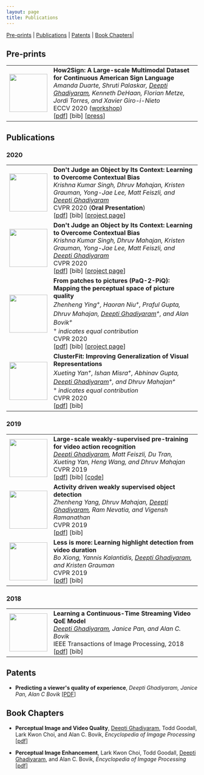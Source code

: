 ```yaml
---
layout: page
title: Publications
---
```


[Pre-prints](#pre-prints) | [Publications](#publications) | [Patents](#patents) | [Book Chapters](#book-chapters)|


## Pre-prints


<table border="0" rules=none cellspacing="0" cellpadding="0">
 <tr rules=none>
<td>
<img width="100" height="100" src="http://www.fillmurray.com/460/300">
</td>
<td>
<b> How2Sign: A Large-scale Multimodal Dataset for Continuous American Sign Language </b> <br>
 <i> Amanda Duarte, Shruti Palaskar, <u>Deepti Ghadiyaram</u>, Kenneth DeHaan, Florian Metze, Jordi Torres, and Xavier Giro-i-Nieto </i> <br>
   ECCV 2020 (<a href="https://slrtp.com/?fbclid=IwAR2Z1pgC_HMn-lFlXf0WZVwopsjFHk2eKZWBCQDVWvJyFPwu7vZIP4EYggs">workshop</a>) <br>
  [<a href="https://arxiv.org/pdf/2008.08143.pdf">pdf</a>] [bib] [<a href="https://ai.facebook.com/blog/facebook-research-at-eccv-2020/">press</a>]<br>
 </td>
</tr>
</table>


## Publications


### 2020


<table border="0" rules=none cellspacing="0" cellpadding="0">
 <tr rules=none>
<td>
<img width="100" height="100" src="http://www.fillmurray.com/460/300">
</td>
<td>
<b>Don't Judge an Object by Its Context: Learning to Overcome Contextual Bias</b> <br>
  <i> Krishna Kumar Singh, Dhruv Mahajan, Kristen Grauman, Yong-Jae Lee, Matt Feiszli, and <u>Deepti Ghadiyaram</u> </i> <br>
 CVPR 2020 (<b>Oral Presentation</b>) <br>
  [<a href="https://openaccess.thecvf.com/content_CVPR_2020/papers/Singh_Dont_Judge_an_Object_by_Its_Context_Learning_to_Overcome_CVPR_2020_paper.pdf">pdf</a>] [bib] [<a href="http://krsingh.cs.ucdavis.edu/krishna_files/papers/contextbias/index.html">project page</a>]<br>
 </td>
</tr>

<tr rules=none>
<td>
<img width="100" height="100" src="http://www.fillmurray.com/460/300">
</td>
<td>
<b>Don't Judge an Object by Its Context: Learning to Overcome Contextual Bias</b> <br>
  <i> Krishna Kumar Singh, Dhruv Mahajan, Kristen Grauman, Yong-Jae Lee, Matt Feiszli, and <u>Deepti Ghadiyaram</u> </i> <br>
   CVPR 2020 <br>
  [<a href="https://openaccess.thecvf.com/content_CVPR_2020/papers/Singh_Dont_Judge_an_Object_by_Its_Context_Learning_to_Overcome_CVPR_2020_paper.pdf">pdf</a>] [bib] [<a href="http://krsingh.cs.ucdavis.edu/krishna_files/papers/contextbias/index.html">project page</a>]<br>
 </td>
</tr>

<tr rules=none>
<td>
<img width="100" height="100" src="http://www.fillmurray.com/460/300">
</td>
<td>
  <b> From patches to pictures (PaQ-2-PiQ): Mapping the perceptual space of picture quality </b> <br>
  <i> Zhenheng Ying<sup>+</sup>, Haoran Niu<sup>+</sup>, Praful Gupta, Dhruv Mahajan, <u>Deepti Ghadiyaram</u><sup>+</sup>, and Alan Bovik<sup>+</sup> </i> <br>
  <sup>+</sup> <i> indicates equal contribution </i> <br>
    CVPR 2020 <br>
  [<a href="https://openaccess.thecvf.com/content_CVPR_2020/papers/Ying_From_Patches_to_Pictures_PaQ-2-PiQ_Mapping_the_Perceptual_Space_of_CVPR_2020_paper.pdf">pdf</a>] [bib] [<a href="https://baidut.github.io/PaQ-2-PiQ/">project page</a>] <br>
 </td>
</tr>

<tr rules=none>
<td>
<img width="100" height="100" src="http://www.fillmurray.com/460/300">
</td>
<td>
<b>ClusterFit: Improving Generalization of Visual Representations </b> <br>
  <i> Xueting Yan<sup>+</sup>, Ishan Misra<sup>+</sup>, Abhinav Gupta, <u>Deepti Ghadiyaram</u><sup>+</sup>, and Dhruv Mahajan<sup>+</sup> </i> <br>
  <sup>+</sup> <i> indicates equal contribution </i> <br>
  CVPR 2020 <br>
 [<a href="https://openaccess.thecvf.com/content_CVPR_2020/papers/Yan_ClusterFit_Improving_Generalization_of_Visual_Representations_CVPR_2020_paper.pdf">pdf</a>] [bib] <br>
 </td>
</tr>
</table>


### 2019


<table border="0" rules=none cellspacing="0" cellpadding="0">
<tr rules=none>
<td>
<img width="100" height="100" src="http://www.fillmurray.com/460/300">
</td>
<td>
<b>Large-scale weakly-supervised pre-training for video action recognition </b> <br>
  <i> <u> Deepti Ghadiyaram</u>, Matt Feiszli, Du Tran, Xueting Yan, Heng Wang, and Dhruv Mahajan</i> <br>
  CVPR 2019 <br>
  [<a href="https://openaccess.thecvf.com/content_CVPR_2019/papers/Ghadiyaram_Large-Scale_Weakly-Supervised_Pre-Training_for_Video_Action_Recognition_CVPR_2019_paper.pdf">pdf</a>] [bib] [<a href="https://github.com/facebookresearch/VMZ">code</a>]<br>
 </td>
</tr>

<tr rules=none>
<td>
<img width="100" height="100" src="http://www.fillmurray.com/460/300">
</td>
<td>
  <b> Activity driven weakly supervised object detection </b> <br>
  <i> Zhenheng Yang, Dhruv Mahajan, <u>Deepti Ghadiyaram</u>, Ram Nevatia, and Vigensh Ramanathan </i> <br>
  CVPR 2019 <br>
  [<a href="https://openaccess.thecvf.com/content_CVPR_2019/papers/Yang_Activity_Driven_Weakly_Supervised_Object_Detection_CVPR_2019_paper.pdf">pdf</a>] [bib] <br>
 </td>
</tr>

<tr rules=none>
<td>
<img width="100" height="100" src="http://www.fillmurray.com/460/300">
</td>
<td>
<b> Less is more: Learning highlight detection from video duration </b> <br>
  <i> Bo Xiong, Yannis Kalantidis, <u>Deepti Ghadiyaram</u>, and Kristen Grauman </i> <br>
  CVPR 2019 <br>
  [<a href="https://openaccess.thecvf.com/content_CVPR_2019/papers/Xiong_Less_Is_More_Learning_Highlight_Detection_From_Video_Duration_CVPR_2019_paper.pdf">pdf</a>] [bib] <br>
 </td>
</tr>
</table>


### 2018


<table border="0" rules=none cellspacing="0" cellpadding="0">
<tr rules=none>
<td>
<img width="100" height="100" src="http://www.fillmurray.com/460/300">
</td>
<td>
 <b>Learning a Continuous-Time Streaming Video QoE Model</b> <br>
  <i> <u> Deepti Ghadiyaram</u>, Janice Pan, and Alan C. Bovik</i> <br>
  IEEE Transactions of Image Processing, 2018 <br>
  [<a href="https://www.live.ece.utexas.edu/publications/2018/ghadiyaram2018learning.pdf">pdf</a>] [bib] <br>
 </td>
</tr>
</table>


## Patents 


- **Predicting a viewer's quality of experience**, _Deepti Ghadiyaram, Janice Pan, Alan C Bovik_
<a href="https://repositories.lib.utexas.edu/bitstream/handle/2152/76540/US10182097.pdf?sequence=1"> [PDF] </a>


## Book Chapters


- **Perceptual Image and Video Quality**, <ins>Deepti Ghadiyaram</ins>, Todd Goodall, Lark Kwon Choi, and Alan C. Bovik, _Encyclopedia of Imgage Processing_ <a href="publications/bookChapter_Quality.pdf">[pdf]</a>

- **Perceptual Image Enhancement**, Lark Kwon Choi, Todd Goodall,  <ins>Deepti Ghadiyaram</ins>, and Alan C. Bovik, _Encyclopedia of Imgage Processing_ <a href="publications/Choi_Perceptual_Image_Enhancement.pdf">[pdf]</a>

